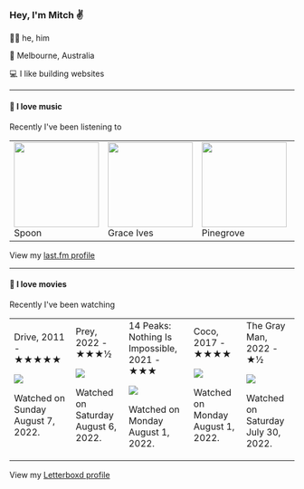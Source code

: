 <article><h3>Hey, I&#x27;m Mitch ✌️</h3><section><p>🙆‍♂️ he, him</p><p>📍 Melbourne, Australia</p><p>💻 I like building websites</p></section><hr/><section><h4>💽 I love music</h4><p>Recently I&#x27;ve been listening to</p><table><tbody><td><img src="https://lastfm.freetls.fastly.net/i/u/174s/6c7e89c161969f9ccc1c9843719797ff.png" height="150px" alt="" role="presentation"/><br/>Spoon</td><td><img src="https://lastfm.freetls.fastly.net/i/u/174s/5394d0e0b39b5e69f239b3af20123770.png" height="150px" alt="" role="presentation"/><br/>Grace Ives</td><td><img src="https://lastfm.freetls.fastly.net/i/u/174s/c6629582f276e80e1255fccfdafc734e.png" height="150px" alt="" role="presentation"/><br/>Pinegrove</td><td><img src="https://lastfm.freetls.fastly.net/i/u/174s/d819ee2a5eef4fdc979cfb27a21606b1.png" height="150px" alt="" role="presentation"/><br/>Rites of Spring</td><td><img src="https://lastfm.freetls.fastly.net/i/u/174s/dc44bdc1fd615daaddf66f4224001175.png" height="150px" alt="" role="presentation"/><br/>Isabelle Antena</td></tbody></table><span>View my <a href="https://www.last.fm/user/mylsb">last.fm profile</a></span></section><hr/><section><h4>📼 I love movies</h4><p>Recently I&#x27;ve been watching</p><table><tbody><td>Drive, 2011 - ★★★★★<br/><span> <p><img src="https://a.ltrbxd.com/resized/sm/upload/6d/6l/r3/e9/nu7XIa67cXc2t7frXCE5voXUJcN.jpg-0-500-0-750-crop.jpg?k=40f9f9fd3c"/></p> <p>Watched on Sunday August 7, 2022.</p> </span></td><td>Prey, 2022 - ★★★½<br/><span> <p><img src="https://a.ltrbxd.com/resized/film-poster/6/8/6/3/8/9/686389-prey-0-500-0-750-crop.jpg?k=fed55345fa"/></p> <p>Watched on Saturday August 6, 2022.</p> </span></td><td>14 Peaks: Nothing Is Impossible, 2021 - ★★★<br/><span> <p><img src="https://a.ltrbxd.com/resized/film-poster/8/0/1/5/5/2/801552-14-peaks-nothing-is-impossible-0-500-0-750-crop.jpg?k=b3abd6bfae"/></p> <p>Watched on Monday August 1, 2022.</p> </span></td><td>Coco, 2017 - ★★★★<br/><span> <p><img src="https://a.ltrbxd.com/resized/sm/upload/3p/mh/wq/v9/6Ryitt95xrO8KXuqRGm1fUuNwqF-0-500-0-750-crop.jpg?k=8b7978285a"/></p> <p>Watched on Monday August 1, 2022.</p> </span></td><td>The Gray Man, 2022 - ★½<br/><span> <p><img src="https://a.ltrbxd.com/resized/film-poster/6/4/7/7/6/0/647760-the-gray-man-0-500-0-750-crop.jpg?k=7e026c320e"/></p> <p>Watched on Saturday July 30, 2022.</p> </span></td></tbody></table><span>View my <a href="https://letterboxd.com/myslab/">Letterboxd profile</a></span></section></article>